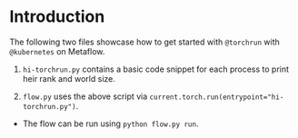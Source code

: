 # Introduction

The following two files showcase how to get started with `@torchrun` with `@kubernetes` on Metaflow.

1. `hi-torchrun.py` contains a basic code snippet for each process to print heir rank and world size.

2. `flow.py` uses the above script via `current.torch.run(entrypoint="hi-torchrun.py")`.

- The flow can be run using `python flow.py run`.

